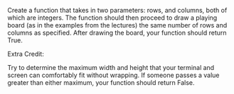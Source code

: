 Create a function that takes in two parameters: rows, and columns, both of which are integers. The function should then proceed to draw a playing board (as in the examples from the lectures) the same number of rows and columns as specified. After drawing the board, your function should return True.

Extra Credit:

Try to determine the maximum width and height that your terminal and screen can comfortably fit without wrapping. If someone passes a value greater than either maximum, your function should return False.